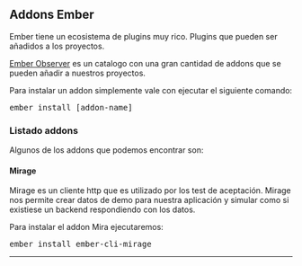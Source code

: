 ## Addons Ember

Ember tiene un ecosistema de plugins muy rico. Plugins que pueden ser añadidos a los proyectos.

[Ember Observer][11] es un catalogo con una gran cantidad de addons que se pueden añadir a nuestros proyectos.

Para instalar un addon simplemente vale con ejecutar el siguiente comando:

<kbd>ember install [addon-name]</kbd>


### Listado addons
Algunos de los addons que podemos encontrar son:

#### Mirage
Mirage es un cliente http que es utilizado por los test de aceptación. Mirage nos permite crear datos de demo para nuestra aplicación y simular como si existiese un backend respondiendo con los datos.

Para instalar el addon Mira ejecutaremos:

<kbd>ember install ember-cli-mirage</kbd>


------------
[1]: http://www.manualweb.net/tutorial-ember/
[2]: https://babeljs.io/
[3]: https://nodejs.org/es/
[4]: https://www.npmjs.com/
[5]: http://www.manualweb.net/tutorial-html/
[6]: http://handlebarsjs.com/
[7]: http://www.manualweb.net/tutorial-javascript/
[8]: https://bower.io/
[9]: http://www.manualweb.net/tutorial-bootstrap/
[10]: http://www.manualweb.net/tutorial-css/
[11]: https://emberobserver.com/
